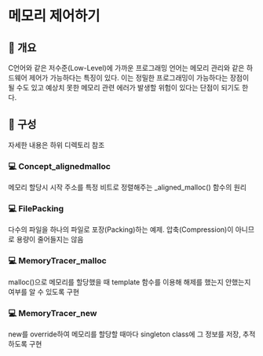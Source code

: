 # 메모리 제어하기
## 📢 개요
  C언어와 같은 저수준(Low-Level)에 가까운 프로그래밍 언어는 메모리 관리와 같은 하드웨어 제어가 가능하다는 특징이 있다. 이는 정밀한 프로그래밍이 가능하다는 장점이 될 수도 있고 예상치 못한 메모리 관련 에러가 발생할 위험이 있다는 단점이 되기도 한다.
  
## 📑 구성
  자세한 내용은 하위 디렉토리 참조

### 💻 Concept_alignedmalloc
  메모리 할당시 시작 주소를 특정 비트로 정렬해주는 _aligned_malloc() 함수의 원리

### 💻 FilePacking
  다수의 파일을 하나의 파일로 포장(Packing)하는 예제. 압축(Compression)이 아니므로 용량이 줄어들지는 않음

### 💻 MemoryTracer_malloc
  malloc()으로 메모리를 할당했을 때 template 함수를 이용해 해제를 했는지 안했는지 여부를 알 수 있도록 구현

### 💻 MemoryTracer_new
  new를 override하여 메모리를 할당할 때마다 singleton class에 그 정보를 저장, 추적하도록 구현
